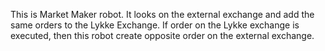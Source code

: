 This is Market Maker robot.
It looks on the external exchange and add the same orders to the Lykke Exchange.
If order on the Lykke exchange is executed, then this robot create opposite order on the external exchange.